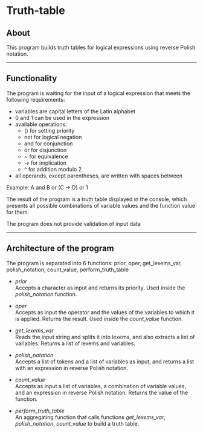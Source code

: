 # Truth-table

## About
This program builds truth tables for logical expressions using reverse Polish notation.
***

## Functionality

The program is waiting for the input of a logical expression that meets the following requirements:
* variables are capital letters of the Latin alphabet
* 0 and 1 can be used in the expression
* available operations:
    * () for setting priority
    * not for logical negation
    * and for conjunction
    * or for disjunction
    * ~ for equivalence
    * -> for implication
    * ^ for addition modulo 2
* all operands, except parentheses, are written with spaces between

Example: A and B or (C -> D) or 1

The result of the program is a truth table displayed in the console, which presents all possible combinations of variable values and the function value for them.

The program does not provide validation of input data

***

## Architecture of the program

The program is separated into 6 functions: prior, oper, get_lexems_var, polish_notation, count_value, perform_truth_table

* *prior*<br>
Accepts a character as input and returns its priority. Used inside the *polish_notation* function.

* *oper*<br>
Accepts as input the operator and the values of the variables to which it is applied. Returns the result. Used inside the *count_value* function.

* *get_lexems_var*<br>
Reads the input string and splits it into lexems, and also extracts a list of variables. Returns a list of lexems and variables.

* *polish_notation*<br>
Accepts a list of tokens and a list of variables as input, and returns a list with an expression in reverse Polish notation.

* *count_value*<br>
Accepts as input a list of variables, a combination of variable values, and an expression in reverse Polish notation. Returns the value of the function.

* *perform_truth_table*<br>
An aggregating function that calls functions *get_lexems_var*, *polish_notation*, *count_value* to build a truth table.